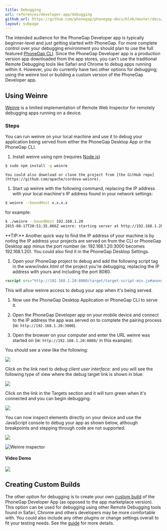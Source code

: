 ```yaml
---
title: Debugging
url: references/developer-app/debugging
github_url: https://github.com/phonegap/phonegap-docs/blob/master/docs/3-references/developer-app/5-debugging.html.md
layout: subpage
---
```


The intended audience for the PhoneGap Developer app is typically beginner-level and just getting started with PhoneGap. For
more complete control over your debugging environment you should plan to use the full featured [PhoneGap CLI](https://www.npmjs.com/package/phonegap). Since the PhoneGap Developer app is a production version app downloaded from the app stores, you can't use the traditional Remote Debugging tools like Safari and Chrome to debug apps running within it. However, you do currently have two other options for debugging; using the weinre tool or building a custom version of the PhoneGap Developer app.

## Using Weinre

[Weinre](https://www.npmjs.com/package/weinre) is a limited implementation of Remote Web Inspector for remotely debugging apps running on a device.

### Steps

You can run weinre on your local machine and use it to debug your application being served from either the PhoneGap Desktop App or the PhoneGap CLI.

1. Install weinre using npm (requires [Node.js](http://nodejs.org))

  ```sh
  $ sudo npm install -g weinre
  ```

    You could also download or clone the project from [the GitHub repo](https://github.com/apache/cordova-weinre).

1. Start up weinre with the following command, replacing the IP address with your local machine's IP address found in your network settings:

  ```sh
  $ weinre --boundHost x.x.x.x
  ```

  for example:

  ```sh
  $ ./weinre --boundHost 192.168.1.20
  2015-08-17T20:51:35.866Z weinre: starting server at http://192.168.1.20:8080
  ```

  <div class="alert--tip">**TIP:** Another quick way to find the IP address of your machine is by noting the IP address your projects are served on from the CLI or PhoneGap Desktop app minus the port number (ie: 192.168.1.20:3000 becomes 192.168.1.20). You could also find it in the PhoneGap Desktop Settings.</div>

1. Open your PhoneGap project to debug and add the following script tag in the *www/index.html* of the project you're debugging, replacing the IP address with yours and including the port 8080.

  ```html
  <script src="http://192.168.1.20:8080/target/target-script-min.js#anonymous"></script>
  ```

  This will allow weinre access to debug your app when it's being served.

1. Now use the PhoneGap Desktop Application or PhoneGap CLI to serve it.

1. Open the PhoneGap Developer app on your mobile device and connect to the IP address the app was served on to complete the pairing process (ie: `http://192.168.1.20:3000`).

1. Open the browser on your computer and enter the URL weinre was started on (ie: `http://192.168.1.20:8080/` in this example):

  You should see a view like the following:

  ![](/images/weinre-home.png)

  Click on the link next to *debug client user interface:* and you will see the following type of view where the debug target link is shown in blue:

  ![](/images/weinre-target.png)

  Click on the link in the Targets section and it will turn green when it's connected and you can begin debugging:

  ![](/images/weinre-connected.png)

  You can now inspect elements directly on your device and use the JavaScript console to debug your app as shown below, although breakpoints and stepping through code are not supported:

  ![](/images/weinre-demo.png)

  <img class="mobile-image" src="/images/weinre-inspect.png" alt="Weinre inspector"/>

#### Video Demo

![](/images/weinre-demo-video.gif)

## Creating Custom Builds

The other option for debugging is to create your own [custom build](/references/developer-app/custom-build/ios) of the PhoneGap Developer App (as opposed to the app marketplace version). This option can be used for debugging using other Remote Debugging tools found in Safari, Chrome and others developers may be more comfortable with. You could also include any other plugins or change settings overall to fit your testing needs. See the [guide](/references/developer-app/custom-build/ios) for more details.
